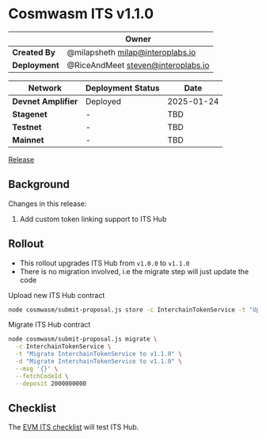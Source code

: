 # Cosmwasm ITS v1.1.0

|  | **Owner** |
|-----------|------------|
| **Created By** | @milapsheth <milap@interoplabs.io> |
| **Deployment** | @RiceAndMeet <steven@interoplabs.io> |

| **Network** | **Deployment Status** | **Date** |
|-------------|----------------------|----------|
| **Devnet Amplifier** | Deployed | 2025-01-24 |
| **Stagenet** | - | TBD |
| **Testnet** | - | TBD |
| **Mainnet** | - | TBD |

[Release](https://github.com/axelarnetwork/axelar-amplifier/releases/tag/interchain-token-service-v1.1.0)

## Background

Changes in this release:

1. Add custom token linking support to ITS Hub

## Rollout

- This rollout upgrades ITS Hub from `v1.0.0` to `v1.1.0`
- There is no migration involved, i.e the migrate step will just update the code

Upload new ITS Hub contract

```bash
node cosmwasm/submit-proposal.js store -c InterchainTokenService -t "Upload InterchainTokenService contract v1.1.0" -d "Upload InterchainTokenService contract v1.1.0" -r $RUN_AS_ACCOUNT --deposit 2000000000 -a ./wasm
```

Migrate ITS Hub contract

```bash
node cosmwasm/submit-proposal.js migrate \
  -c InterchainTokenService \
  -t "Migrate InterchainTokenService to v1.1.0" \
  -d "Migrate InterchainTokenService to v1.1.0" \
  --msg '{}' \
  --fetchCodeId \
  --deposit 2000000000
```

## Checklist

The [EVM ITS checklist](../evm/2025-01-ITS-v2.1.0.md) will test ITS Hub.
